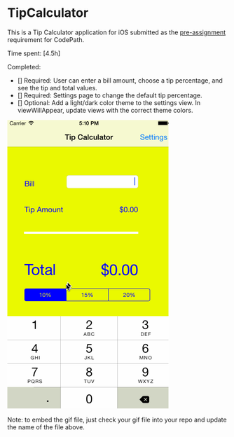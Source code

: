 # TipCalculator

This is a Tip Calculator application for iOS submitted as the [pre-assignment](https://gist.github.com/timothy1ee/7747214) requirement for CodePath.

Time spent: [4.5h]

Completed:

* [] Required: User can enter a bill amount, choose a tip percentage, and see the tip and total values.
* [] Required: Settings page to change the default tip percentage.
* [] Optional: Add a light/dark color theme to the settings view. In viewWillAppear, update views with the correct theme colors.

![Video Walkthrough](tipCalculator.gif)

Note: to embed the gif file, just check your gif file into your repo and update the name of the file above.
